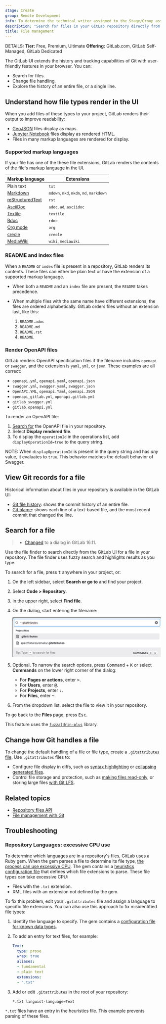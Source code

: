 ```yaml
---
stage: Create
group: Remote Development
info: To determine the technical writer assigned to the Stage/Group associated with this page, see https://handbook.gitlab.com/handbook/product/ux/technical-writing/#assignments
description: "Search for files in your GitLab repository directly from the GitLab user interface."
title: File management
---
```


DETAILS:
**Tier:** Free, Premium, Ultimate
**Offering:** GitLab.com, GitLab Self-Managed, GitLab Dedicated

The GitLab UI extends the history and tracking capabilities of Git with user-friendly
features in your browser. You can:

- Search for files.
- Change file handling.
- Explore the history of an entire file, or a single line.

## Understand how file types render in the UI

When you add files of these types to your project, GitLab renders their output
to improve readability:

- [GeoJSON](geojson.md) files display as maps.
- [Jupyter Notebook](jupyter_notebooks/_index.md) files display as rendered HTML.
- Files in many markup languages are rendered for display.

### Supported markup languages

If your file has one of the these file extensions, GitLab renders the contents of the file's
[markup language](https://en.wikipedia.org/wiki/Lightweight_markup_language) in the UI.

| Markup language                                              | Extensions |
|--------------------------------------------------------------|------------|
| Plain text                                                   | `txt`      |
| [Markdown](../../../markdown.md)                             | `mdown`, `mkd`, `mkdn`, `md`, `markdown` |
| [reStructuredText](https://docutils.sourceforge.io/rst.html) | `rst`      |
| [AsciiDoc](../../../asciidoc.md)                             | `adoc`, `ad`, `asciidoc` |
| [Textile](https://textile-lang.com/)                         | `textile`  |
| [Rdoc](https://rdoc.sourceforge.net/doc/index.html)          | `rdoc`     |
| [Org mode](https://orgmode.org/)                             | `org`      |
| [creole](http://www.wikicreole.org/)                         | `creole`   |
| [MediaWiki](https://www.mediawiki.org/wiki/MediaWiki)        | `wiki`, `mediawiki` |

### README and index files

When a `README` or `index` file is present in a repository, GitLab renders its contents.
These files can either be plain text or have the extension of a
supported markup language.

- When both a `README` and an `index` file are present, the `README` takes precedence.
- When multiple files with the same name have different extensions, the files are
  ordered alphabetically. GitLab orders files without an extension last, like this:

  1. `README.adoc`
  1. `README.md`
  1. `README.rst`
  1. `README`.

### Render OpenAPI files

GitLab renders OpenAPI specification files if the filename includes `openapi` or `swagger`,
and the extension is `yaml`, `yml`, or `json`. These examples are all correct:

- `openapi.yml`, `openapi.yaml`, `openapi.json`
- `swagger.yml`, `swagger.yaml`, `swagger.json`
- `OpenAPI.YML`, `openapi.Yaml`, `openapi.JSON`
- `openapi_gitlab.yml`, `openapi.gitlab.yml`
- `gitlab_swagger.yml`
- `gitlab.openapi.yml`

To render an OpenAPI file:

1. [Search for](#search-for-a-file) the OpenAPI file in your repository.
1. Select **Display rendered file**.
1. To display the `operationId` in the operations list, add `displayOperationId=true` to the query string.

NOTE:
When `displayOperationId` is present in the query string and has _any_ value, it
evaluates to `true`. This behavior matches the default behavior of Swagger.

## View Git records for a file

Historical information about files in your repository is available in the GitLab UI:

- [Git file history](git_history.md): shows the commit history of an entire file.
- [Git blame](git_blame.md): shows each line of a text-based file, and the most
  recent commit that changed the line.

## Search for a file

> - [Changed](https://gitlab.com/gitlab-org/gitlab/-/merge_requests/148025) to a dialog in GitLab 16.11.

Use the file finder to search directly from the GitLab UI for a file in your repository.
The file finder uses fuzzy search and highlights results as you type.

To search for a file, press <kbd>t</kbd> anywhere in your project, or:

1. On the left sidebar, select **Search or go to** and find your project.
1. Select **Code > Repository**.
1. In the upper right, select **Find file**.
1. On the dialog, start entering the filename:

   ![Find file button](img/file_finder_v17_2.png)

1. Optional. To narrow the search options, press <kbd>Command</kbd> + <kbd>K</kbd> or
   select **Commands** on the lower right corner of the dialog:
   - For **Pages or actions**, enter <kbd>></kbd>.
   - For **Users**, enter <kbd>@</kbd>.
   - For **Projects**, enter <kbd>:</kbd>.
   - For **Files**, enter <kbd>~</kbd>.
1. From the dropdown list, select the file to view it in your repository.

To go back to the **Files** page, press <kbd>Esc</kbd>.

This feature uses the [`fuzzaldrin-plus`](https://github.com/jeancroy/fuzz-aldrin-plus) library.

## Change how Git handles a file

To change the default handling of a file or file type, create a
[`.gitattributes` file](git_attributes.md). Use `.gitattributes` files to:

- Configure file display in diffs, such as [syntax highlighting](highlighting.md)
  or [collapsing generated files](../../merge_requests/changes.md#collapse-generated-files).
- Control file storage and protection, such as [making files read-only](../../file_lock.md),
  or storing large files [with Git LFS](../../../../topics/git/lfs/_index.md).

## Related topics

- [Repository files API](../../../../api/repository_files.md)
- [File management with Git](../../../../topics/git/file_management.md)

## Troubleshooting

### Repository Languages: excessive CPU use

To determine which languages are in a repository's files, GitLab uses a Ruby gem.
When the gem parses a file to determine its file type, [the process can use excessive CPU](https://gitlab.com/gitlab-org/gitaly/-/issues/1565).
The gem contains a [heuristics configuration file](https://github.com/github/linguist/blob/master/lib/linguist/heuristics.yml)
that defines which file extensions to parse. These file types can take excessive CPU:

- Files with the `.txt` extension.
- XML files with an extension not defined by the gem.

To fix this problem, edit your `.gitattributes` file and assign a language to
specific file extensions. You can also use this approach to fix misidentified file types:

1. Identify the language to specify. The gem contains a
   [configuration file for known data types](https://github.com/github/linguist/blob/master/lib/linguist/languages.yml).

1. To add an entry for text files, for example:

   ```yaml
   Text:
     type: prose
     wrap: true
     aliases:
     - fundamental
     - plain text
     extensions:
     - ".txt"
   ```

1. Add or edit `.gitattributes` in the root of your repository:

   ```plaintext
   *.txt linguist-language=Text
   ```

  `*.txt` files have an entry in the heuristics file. This example prevents parsing of these files.
